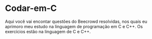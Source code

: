 # Codar-em-C

Aqui você vai encontar questões do Beecrowd resolvidas, nos quais eu aprimoro meu estudo na linguagem de programação em C e C++. Os exercícios estão na linguagem de C e C++.
